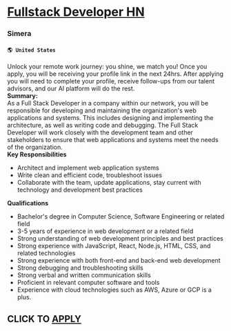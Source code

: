# [Fullstack Developer HN](https://www.remotewlb.com/apply/fullstack-developer-hn)  
### Simera  
#### `🌎 United States`  
Unlock your remote work journey: you shine, we match you! Once you apply, you will be receiving your profile link in the next 24hrs. After applying you will need to complete your profile, receive follow-ups from our talent advisors, and our AI platform will do the rest.  
**Summary:**  
As a Full Stack Developer in a company within our network, you will be responsible for developing and maintaining the organization's web applications and systems. This includes designing and implementing the architecture, as well as writing code and debugging. The Full Stack Developer will work closely with the development team and other stakeholders to ensure that web applications and systems meet the needs of the organization.  
 **Key Responsibilities**  

  * Architect and implement web application systems
  * Write clean and efficient code, troubleshoot issues
  * Collaborate with the team, update applications, stay current with technology and development best practices

  
 **Qualifications**  

  * Bachelor's degree in Computer Science, Software Engineering or related field
  * 3-5 years of experience in web development or a related field
  * Strong understanding of web development principles and best practices
  * Strong experience with JavaScript, React, Node.js, HTML, CSS, and related technologies
  * Strong experience with both front-end and back-end web development
  * Strong debugging and troubleshooting skills
  * Strong verbal and written communication skills
  * Proficient in relevant computer software and tools
  * Experience with cloud technologies such as AWS, Azure or GCP is a plus.

  
## CLICK TO [APPLY](https://www.remotewlb.com/apply/fullstack-developer-hn)

